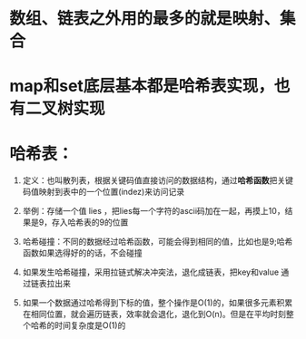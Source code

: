 # 数组、链表之外用的最多的就是映射、集合

# map和set底层基本都是哈希表实现，也有二叉树实现

# 哈希表：
1. 定义：也叫散列表，根据关键码值直接访问的数据结构，通过**哈希函数**把关键码值映射到表中的一个位置(indez)来访问记录

2. 举例：存储一个值 lies ，把lies每一个字符的ascii码加在一起，再摸上10，结果是9，存入哈希表的9的位置

3. 哈希碰撞：不同的数据经过哈希函数，可能会得到相同的值，比如也是9;哈希函数如果选得好的的话，不会碰撞

4. 如果发生哈希碰撞，采用拉链式解决冲突法，退化成链表，把key和value 通过链表拉出来

5. 如果一个数据通过哈希得到下标的值，整个操作是O(1)的，如果很多元素积累在相同位置，就会遍历链表，效率就会退化，退化到O(n)。但是在平均时刻整个哈希的时间复杂度是O(1)的